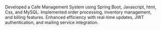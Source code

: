 Developed a Cafe Management System using Spring Boot, Javascript, html, Css, and MySQL. 
Implemented order processing, inventory management, and billing features. 
Enhanced efficiency with real-time updates, JWT authentication, and mailing service integration.
